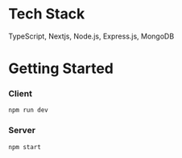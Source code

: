 # Tech Stack
TypeScript, 
Nextjs, 
Node.js, 
Express.js,
MongoDB


# Getting Started

### Client
```Nextjs
npm run dev
```
### Server
```Node
npm start
```

